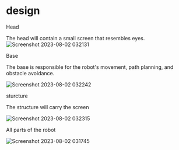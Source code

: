 # design
Head

The head will contain a small screen that resembles eyes.
![Screenshot 2023-08-02 032131](https://github.com/LOCO1S/design/assets/138608097/3b2ec168-f602-47ce-9b21-6651ce4d58c1)

Base

The base is responsible for the robot's movement, path planning, and obstacle avoidance.

![Screenshot 2023-08-02 032242](https://github.com/LOCO1S/design/assets/138608097/15f6b721-1658-4780-89d1-9360c6bdcc04)

sturcture

The structure will carry the screen

![Screenshot 2023-08-02 032315](https://github.com/LOCO1S/design/assets/138608097/5eece7f5-8406-456d-80d3-34ba9b4063d1)

All parts of the robot

![Screenshot 2023-08-02 031745](https://github.com/LOCO1S/design/assets/138608097/d596dbaa-cec7-40f9-8dbe-a6097656e6f9)

